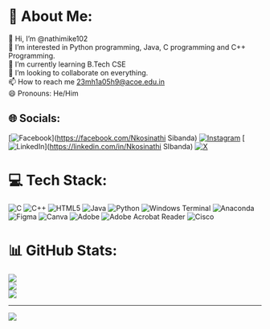 # 💫 About Me:
👋 Hi, I’m @nathimike102<br>👀 I’m interested in Python programming, Java, C programming and C++ Programming.<br>🌱 I’m currently learning B.Tech CSE<br>💞️ I’m looking to collaborate on everything.<br>📫 How to reach me 23mh1a05h9@acoe.edu.in<br>😄 Pronouns: He/Him


## 🌐 Socials:
[![Facebook](https://img.shields.io/badge/Facebook-%231877F2.svg?logo=Facebook&logoColor=white)](https://facebook.com/Nkosinathi Sibanda) [![Instagram](https://img.shields.io/badge/Instagram-%23E4405F.svg?logo=Instagram&logoColor=white)](https://instagram.com/@nathi_mike) [![LinkedIn](https://img.shields.io/badge/LinkedIn-%230077B5.svg?logo=linkedin&logoColor=white)](https://linkedin.com/in/Nkosinathi SIbanda) [![X](https://img.shields.io/badge/X-black.svg?logo=X&logoColor=white)](https://x.com/@nathi_mike) 

# 💻 Tech Stack:
![C](https://img.shields.io/badge/c-%2300599C.svg?style=for-the-badge&logo=c&logoColor=white) ![C++](https://img.shields.io/badge/c++-%2300599C.svg?style=for-the-badge&logo=c%2B%2B&logoColor=white) ![HTML5](https://img.shields.io/badge/html5-%23E34F26.svg?style=for-the-badge&logo=html5&logoColor=white) ![Java](https://img.shields.io/badge/java-%23ED8B00.svg?style=for-the-badge&logo=openjdk&logoColor=white) ![Python](https://img.shields.io/badge/python-3670A0?style=for-the-badge&logo=python&logoColor=ffdd54) ![Windows Terminal](https://img.shields.io/badge/Windows%20Terminal-%234D4D4D.svg?style=for-the-badge&logo=windows-terminal&logoColor=white) ![Anaconda](https://img.shields.io/badge/Anaconda-%2344A833.svg?style=for-the-badge&logo=anaconda&logoColor=white) ![Figma](https://img.shields.io/badge/figma-%23F24E1E.svg?style=for-the-badge&logo=figma&logoColor=white) ![Canva](https://img.shields.io/badge/Canva-%2300C4CC.svg?style=for-the-badge&logo=Canva&logoColor=white) ![Adobe](https://img.shields.io/badge/adobe-%23FF0000.svg?style=for-the-badge&logo=adobe&logoColor=white) ![Adobe Acrobat Reader](https://img.shields.io/badge/Adobe%20Acrobat%20Reader-EC1C24.svg?style=for-the-badge&logo=Adobe%20Acrobat%20Reader&logoColor=white) ![Cisco](https://img.shields.io/badge/cisco-%23049fd9.svg?style=for-the-badge&logo=cisco&logoColor=black)
# 📊 GitHub Stats:
![](https://github-readme-stats.vercel.app/api?username=nathimike102&theme=shadow_blue&hide_border=false&include_all_commits=true&count_private=false)<br/>
![](https://github-readme-streak-stats.herokuapp.com/?user=nathimike102&theme=shadow_blue&hide_border=false)<br/>
![](https://github-readme-stats.vercel.app/api/top-langs/?username=nathimike102&theme=shadow_blue&hide_border=false&include_all_commits=true&count_private=false&layout=compact)

---
[![](https://visitcount.itsvg.in/api?id=nathimike102&icon=2&color=0)](https://visitcount.itsvg.in)

<!-- Proudly created with GPRM ( https://gprm.itsvg.in ) -->